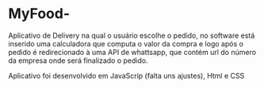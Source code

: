 # MyFood-


Aplicativo de Delivery na qual o usuário escolhe o pedido, no software está inserido uma calculadora que computa o valor da compra e logo após o pedido é redirecionado à uma API de whattsapp, que contém url do número da empresa onde será finalizado o pedido.



Aplicativo foi desenvolvido em JavaScrip (falta uns ajustes), Html e CSS
